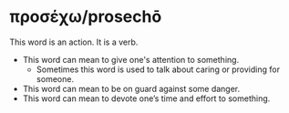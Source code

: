 # προσέχω/prosechō
This word is an action. It is a verb.
* This word can mean to give one's attention to something.
    * Sometimes this word is used to talk about caring or providing for someone.
* This word can mean to be on guard against some danger.
* This word can mean to devote one’s time and effort to something.
